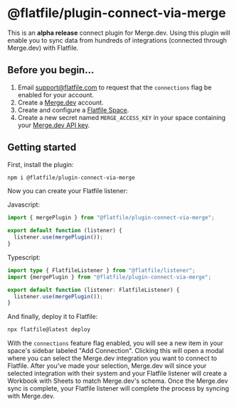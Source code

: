 # @flatfile/plugin-connect-via-merge

This is an **alpha release** connect plugin for Merge.dev. Using this plugin will enable you to sync data from hundreds of integrations (connected through Merge.dev) with Flatfile.

## Before you begin...

1. Email support@flatfile.com to request that the `connections` flag be enabled for your account.
2. Create a [Merge.dev](https://www.merge.dev) account.
4. Create and configure a [Flatfile Space](https://platform.flatfile.com).
3. Create a new secret named `MERGE_ACCESS_KEY` in your space containing your [Merge.dev API key](https://app.merge.dev/keys).

## Getting started

First, install the plugin:
```bash
npm i @flatfile/plugin-connect-via-merge
```

Now you can create your Flatfile listener:

Javascript:
```js
import { mergePlugin } from "@flatfile/plugin-connect-via-merge";

export default function (listener) {
  listener.use(mergePlugin());
}
```

Typescript:
```ts
import type { FlatfileListener } from "@flatfile/listener";
import {mergePlugin } from "@flatfile/plugin-connect-via-merge";

export default function (listener: FlatfileListener) {
  listener.use(mergePlugin());
}
```

And finally, deploy it to Flatfile:
  
```bash
npx flatfile@latest deploy
```

With the `connections` feature flag enabled, you will see a new item in your space's sidebar labeled "Add Connection". Clicking this will open a modal where you can select the Merge.dev integration you want to connect to Flatfile. After you've made your selection, Merge.dev will since your selected integration with their system and your Flatfile listener will create a Workbook with Sheets to match Merge.dev's schema. Once the Merge.dev sync is complete, your Flatfile listener will complete the process by syncing with Merge.dev.